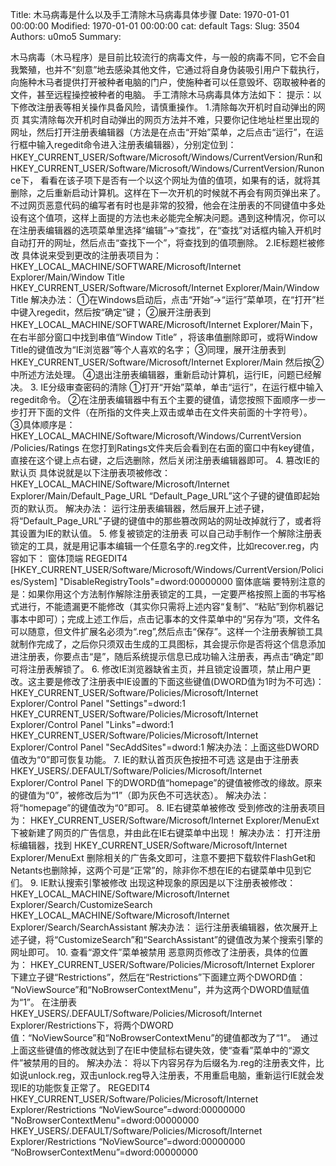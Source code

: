 Title: 木马病毒是什么以及手工清除木马病毒具体步骤
Date: 1970-01-01 00:00:00
Modified: 1970-01-01 00:00:00
cat: default
Tags: 
Slug: 3504
Authors: u0mo5 
Summary: 

木马病毒（木马程序）是目前比较流行的病毒文件，与一般的病毒不同，它不会自我繁殖，也并不“刻意”地去感染其他文件，它通过将自身伪装吸引用户下载执行，向施种木马者提供打开被种者电脑的门户，使施种者可以任意毁坏、窃取被种者的文件，甚至远程操控被种者的电脑。
手工清除木马病毒具体方法如下：
提示：以下修改注册表等相关操作具备风险，请慎重操作。
1.清除每次开机时自动弹出的网页
其实清除每次开机时自动弹出的网页方法并不难，只要你记住地址栏里出现的网址，然后打开注册表编辑器（方法是在点击“开始”菜单，之后点击“运行”，在运行框中输入regedit命令进入注册表编辑器），分别定位到：
HKEY_CURRENT_USER/Software/Microsoft/Windows/CurrentVersion/Run和
HKEY_CURRENT_USER/Software/Microsoft/Windows/CurrentVersion/Runonce下，
看看在该子项下是否有一个以这个网址为值的值项，如果有的话，就将其删除，之后重新启动计算机。这样在下一次开机的时候就不再会有网页弹出来了。
不过网页恶意代码的编写者有时也是非常的狡猾，他会在注册表的不同键值中多处设有这个值项，这样上面提的方法也未必能完全解决问题。遇到这种情况，你可以在注册表编辑器的选项菜单里选择“编辑”→“查找”，在“查找”对话框内输入开机时自动打开的网址，然后点击“查找下一个”，将查找到的值项删除。
2.IE标题栏被修改
具体说来受到更改的注册表项目为：
HKEY_LOCAL_MACHINE/SOFTWARE/Microsoft/Internet Explorer/Main/Window Title
HKEY_CURRENT_USER/Software/Microsoft/Internet Explorer/Main/Window Title
解决办法：
①在Windows启动后，点击“开始”→“运行”菜单项，在“打开”栏中键入regedit，然后按“确定”键；
②展开注册表到
HKEY_LOCAL_MACHINE/SOFTWARE/Microsoft/Internet Explorer/Main下，在右半部分窗口中找到串值“Window Title” ，将该串值删除即可，或将Window Title的键值改为“IE浏览器”等个人喜欢的名字；
③同理，展开注册表到
HKEY_CURRENT_USER/Software/Microsoft/Internet Explorer/Main
然后按②中所述方法处理。
④退出注册表编辑器，重新启动计算机，运行IE，问题已经解决。
3. IE分级审查密码的清除
①打开“开始”菜单，单击“运行”，在运行框中输入regedit命令。
②在注册表编辑器中有五个主要的键值，请您按照下面顺序一步一步打开下面的文件（在所指的文件夹上双击或单击在文件夹前面的十字符号）。
③具体顺序是：
HKEY_LOCAL_MACHINE/Software/Microsoft/Windows/CurrentVersion
/Policies/Ratings
在您打到Ratings文件夹后会看到在右面的窗口中有key键值，直接在这个键上点右键，之后选删除，然后关闭注册表编辑器即可。
4. 篡改IE的默认页
具体说就是以下注册表项被修改：
HKEY_LOCAL_MACHINE/Software/Microsoft/Internet Explorer/Main/Default_Page_URL
“Default_Page_URL”这个子键的键值即起始页的默认页。
解决办法：
运行注册表编辑器，然后展开上述子键，将“Default_Page_URL”子键的键值中的那些篡改网站的网址改掉就行了，或者将其设置为IE的默认值。
5. 修复被锁定的注册表
可以自己动手制作一个解除注册表锁定的工具，就是用记事本编辑一个任意名字的.reg文件，比如recover.reg，内容如下：
窗体顶端
REGEDIT4
[HKEY_CURRENT_USER/Software/Microsoft/Windows/CurrentVersion/Policies/System]
"DisableRegistryTools"=dword:00000000
窗体底端
要特别注意的是：如果你用这个方法制作解除注册表锁定的工具，一定要严格按照上面的书写格式进行，不能遗漏更不能修改（其实你只需将上述内容“复制”、“粘贴”到你机器记事本中即可）；完成上述工作后，点击记事本的文件菜单中的“另存为”项，文件名可以随意，但文件扩展名必须为“.reg”,然后点击“保存”。这样一个注册表解锁工具就制作完成了，之后你只须双击生成的工具图标，其会提示你是否将这个信息添加进注册表，你要点击“是”，随后系统提示信息已成功输入注册表，再点击“确定”即可将注册表解锁了。
6. 修改IE浏览器缺省主页，并且锁定设置项，禁止用户更改。这主要是修改了注册表中IE设置的下面这些键值(DWORD值为1时为不可选)：
HKEY_CURRENT_USER/Software/Policies/Microsoft/Internet Explorer/Control Panel
"Settings"=dword:1
HKEY_CURRENT_USER/Software/Policies/Microsoft/Internet Explorer/Control Panel
"Links"=dword:1
HKEY_CURRENT_USER/Software/Policies/Microsoft/Internet Explorer/Control Panel
"SecAddSites"=dword:1
解决办法：上面这些DWORD值改为“0”即可恢复功能。
7. IE的默认首页灰色按扭不可选
这是由于注册表HKEY_USERS/.DEFAULT/Software/Policies/Microsoft/Internet Explorer/Control Panel
下的DWORD值“homepage”的键值被修改的缘故。原来的键值为“0”，被修改后为“1”（即为灰色不可选状态）。
解决办法：将“homepage”的键值改为“0”即可。
8. IE右键菜单被修改
受到修改的注册表项目为：
HKEY_CURRENT_USER/Software/Microsoft/Internet Explorer/MenuExt
下被新建了网页的广告信息，并由此在IE右键菜单中出现！
解决办法：
打开注册标编辑器，找到
HKEY_CURRENT_USER/Software/Microsoft/Internet Explorer/MenuExt
删除相关的广告条文即可，注意不要把下载软件FlashGet和Netants也删除掉，这两个可是“正常”的，除非你不想在IE的右键菜单中见到它们。
9. IE默认搜索引擎被修改
出现这种现象的原因是以下注册表被修改：
HKEY_LOCAL_MACHINE/Software/Microsoft/Internet Explorer/Search/CustomizeSearch
HKEY_LOCAL_MACHINE/Software/Microsoft/Internet Explorer/Search/SearchAssistant
解决办法：
运行注册表编辑器，依次展开上述子键，将“CustomizeSearch”和“SearchAssistant”的键值改为某个搜索引擎的网址即可。
10. 查看“源文件”菜单被禁用
恶意网页修改了注册表，具体的位置为：
HKEY_CURRENT_USER/Software/Policies/Microsoft/Internet Explorer
下建立子键“Restrictions”，然后在“Restrictions”下面建立两个DWORD值：
“NoViewSource”和“NoBrowserContextMenu”，并为这两个DWORD值赋值为“1”。
在注册表
HKEY_USERS/.DEFAULT/Software/Policies/Microsoft/Internet Explorer/Restrictions下，将两个DWORD值：“NoViewSource”和“NoBrowserContextMenu”的键值都改为了“1”。  通过上面这些键值的修改就达到了在IE中使鼠标右键失效，使“查看”菜单中的“源文件”被禁用的目的。
解决办法：
将以下内容另存为后缀名为.reg的注册表文件，比如说unlock.reg，双击unlock.reg导入注册表，不用重启电脑，重新运行IE就会发现IE的功能恢复正常了。
REGEDIT4
HKEY_CURRENT_USER/Software/Policies/Microsoft/Internet Explorer/Restrictions
“NoViewSource”=dword:00000000
"NoBrowserContextMenu"=dword:00000000
HKEY_USERS/.DEFAULT/Software/Policies/Microsoft/Internet Explorer/Restrictions
“NoViewSource”=dword:00000000
“NoBrowserContextMenu”=dword:00000000
